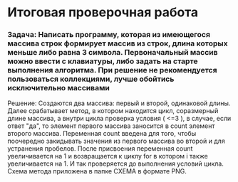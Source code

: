 # Итоговая проверочная работа

### Задача: Написать программу, которая из имеющегося массива строк формирует массив из строк, длина которых меньше либо равна 3 символа. Первоначальный массив можно ввести с клавиатуры, либо задать на старте выполнения алгоритма. При решение не рекомендуется пользоваться коллекциями, лучше обойтись исключительно массивами

Решение:
Создаются два массива: первый и второй, одинаковой длины. 
Далее срабатывает метод, в котором находится цикл, соразмерный длине массива, а внутри цикла проверка условия ( <=3 ), в случае, если ответ "да", то элемент первого массива заносится в count элемент второго массива. 
Переменная count введена для того, чтобы поочередно закидывать значения из первого массива во второй и для устранения пробелов. 
После присвоения переменная count увеличивается на 1 и возвращается к циклу for в котором i также увеличивается на 1. И так проверяется до выполнения условий цикла.
Схема метода приложена в папке СХЕМА в формате PNG.

